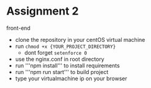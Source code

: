 
# Assignment 2
  front-end
  - clone the repository in your centOS virtual machine
  - run ```chmod +x {YOUR_PROJECT_DIRECTORY}```
    - dont forget ```setenforce 0```
  - use the nginx.conf in root directory 
  - run '''npm install''' to install requirements
  - run '''npm run start''' to build project
  - type your virtualmachine ip on your browser
